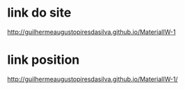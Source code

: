 # link do site
http://guilhermeaugustopiresdasilva.github.io/MaterialIW-1
# link position
http://guilhermeaugustopiresdasilva.github.io/MaterialIW-1/
